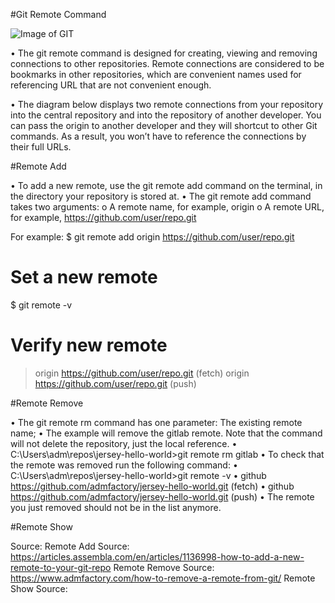 #Git Remote Command

![Image of GIT]( https://www.w3docs.com/uploads/media/default/0001/03/a0eef303ddb3d0171bd61efc4451056173563b7b.png) 


•	The git remote command is designed for creating, viewing and removing connections to other repositories. Remote connections are considered to be bookmarks in other repositories, which are convenient names used for referencing URL that are not convenient enough.

•	The diagram below displays two remote connections from your repository into the central repository and into the repository of another developer. You can pass the origin to another developer and they will shortcut to other Git commands. As a result, you won’t have to reference the connections by their full URLs.

#Remote Add

•	To add a new remote, use the git remote add command on the terminal, in the directory your repository is stored at.
•	The git remote add command takes two arguments:
o	A remote name, for example, origin
o	A remote URL, for example, https://github.com/user/repo.git

For example:
$ git remote add origin https://github.com/user/repo.git
# Set a new remote

$ git remote -v
# Verify new remote
> origin  https://github.com/user/repo.git (fetch)
> origin  https://github.com/user/repo.git (push)


#Remote Remove

•	The git remote rm command has one parameter: The existing remote name;
•	The example will remove the gitlab remote. Note that the command will not delete the repository, just the local reference.
•	C:\Users\adm\repos\jersey-hello-world>git remote rm gitlab
•	To check that the remote was removed run the following command:
•	C:\Users\adm\repos\jersey-hello-world>git remote -v
•	github  https://github.com/admfactory/jersey-hello-world.git (fetch)
•	github  https://github.com/admfactory/jersey-hello-world.git (push)
•	The remote you just removed should not be in the list anymore.


#Remote Show


Source: 
Remote Add Source: https://articles.assembla.com/en/articles/1136998-how-to-add-a-new-remote-to-your-git-repo
Remote Remove Source: https://www.admfactory.com/how-to-remove-a-remote-from-git/
Remote Show Source: 

